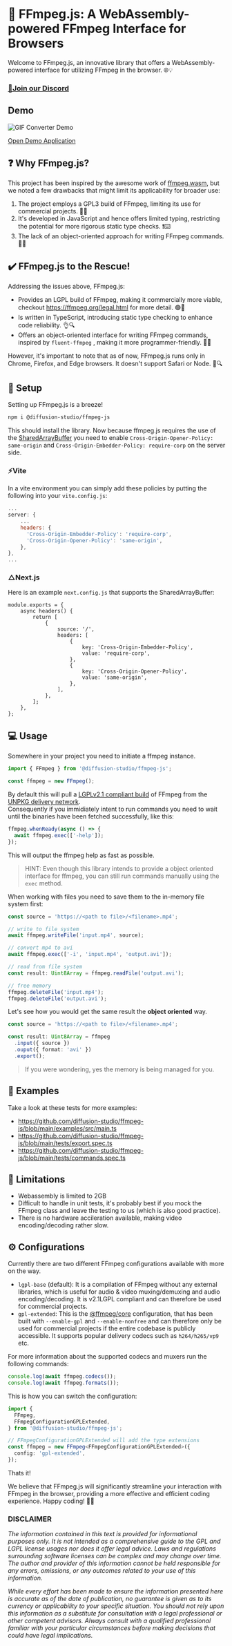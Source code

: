 # 🎥 FFmpeg.js: A WebAssembly-powered FFmpeg Interface for Browsers

Welcome to FFmpeg.js, an innovative library that offers a WebAssembly-powered interface for utilizing FFmpeg in the browser. 🌐💡

### [👥Join our Discord](https://discord.gg/n3mpzfejAb)

## Demo

![GIF Converter Demo](./public/preview.gif)

[Open Demo Application](https://ffmpeg-js-preview.vercel.app/)

## ❓ Why FFmpeg.js?

This project has been inspired by the awesome work of [ffmpeg.wasm](https://github.com/ffmpegwasm/ffmpeg.wasm), but we noted a few drawbacks that might limit its applicability for broader use:

1. The project employs a GPL3 build of FFmpeg, limiting its use for commercial projects. 🚫💼
2. It's developed in JavaScript and hence offers limited typing, restricting the potential for more rigorous static type checks. ❗⌨️
3. The lack of an object-oriented approach for writing FFmpeg commands. 🔄📝

## ✔️ FFmpeg.js to the Rescue!

Addressing the issues above, FFmpeg.js:

- Provides an LGPL build of FFmpeg, making it commercially more viable, checkout https://ffmpeg.org/legal.html for more detail. 🟢💼
- Is written in TypeScript, introducing static type checking to enhance code reliability. 👌🔍
- Offers an object-oriented interface for writing FFmpeg commands, inspired by `fluent-ffmpeg`
  , making it more programmer-friendly. 🎯🔄

However, it's important to note that as of now, FFmpeg.js runs only in Chrome, Firefox, and Edge browsers. It doesn't support Safari or Node. 🚧🔍

## 🚀 Setup

Setting up FFmpeg.js is a breeze!

```bash
npm i @diffusion-studio/ffmpeg-js
```

This should install the library. Now because ffmpeg.js requires the use of the [SharedArrayBuffer](https://developer.mozilla.org/en-US/docs/Web/JavaScript/Reference/Global_Objects/SharedArrayBuffer) you need to enable `Cross-Origin-Opener-Policy: same-origin` and `Cross-Origin-Embedder-Policy: require-corp` on the server side.

### ⚡️Vite

In a vite environment you can simply add these policies by putting the following into your `vite.config.js`:

```js
...
server: {
    ...
    headers: {
      'Cross-Origin-Embedder-Policy': 'require-corp',
      'Cross-Origin-Opener-Policy': 'same-origin',
    },
},
...
```

### △Next.js

Here is an example `next.config.js` that supports the SharedArrayBuffer:
```
module.exports = {
    async headers() {
        return [
            {
                source: '/',
                headers: [
                    {
                        key: 'Cross-Origin-Embedder-Policy',
                        value: 'require-corp',
                    },
                    {
                        key: 'Cross-Origin-Opener-Policy',
                        value: 'same-origin',
                    },
                ],
            },
        ];
    },
};
```

## 💻 Usage

Somewhere in your project you need to initiate a ffmpeg instance.

```typescript
import { FFmpeg } from '@diffusion-studio/ffmpeg-js';

const ffmpeg = new FFmpeg();
```

By default this will pull a [LGPLv2.1 compliant build](https://github.com/diffusion-studio/ffmpeg-wasm-lgpl-build) of FFmpeg from the [UNPKG delivery network](https://www.unpkg.com).<br> Consequently if you immidiately intent to run commands you need to wait until the binaries have been fetched successfully, like this:

```typescript
ffmpeg.whenReady(async () => {
  await ffmpeg.exec(['-help']);
});
```

This will output the ffmpeg help as fast as possible.

> HINT: Even though this library intends to provide a object oriented interface for ffmpeg, you can still run commands manually using the `exec` method.

When working with files you need to save them to the in-memory file system first:

```typescript
const source = 'https://<path to file>/<filename>.mp4';

// write to file system
await ffmpeg.writeFile('input.mp4', source);

// convert mp4 to avi
await ffmpeg.exec(['-i', 'input.mp4', 'output.avi']);

// read from file system
const result: Uint8Array = ffmpeg.readFile('output.avi');

// free memory
ffmpeg.deleteFile('input.mp4');
ffmpeg.deleteFile('output.avi');
```

Let's see how you would get the same result the **object oriented** way.

```typescript
const source = 'https://<path to file>/<filename>.mp4';

const result: Uint8Array = ffmpeg
  .input({ source })
  .ouput({ format: 'avi' })
  .export();
```

> If you were wondering, yes the memory is being managed for you.

## 📖 Examples

Take a look at these tests for more examples:

- https://github.com/diffusion-studio/ffmpeg-js/blob/main/examples/src/main.ts
- https://github.com/diffusion-studio/ffmpeg-js/blob/main/tests/export.spec.ts
- https://github.com/diffusion-studio/ffmpeg-js/blob/main/tests/commands.spec.ts

## 🛑 Limitations

- Webassembly is limited to 2GB
- Difficult to handle in unit tests, it's probably best if you mock the FFmpeg class and leave the testing to us (which is also good practice).
- There is no hardware accileration available, making video encoding/decoding rather slow.

## ⚙️ Configurations

Currently there are two different FFmpeg configurations available with more on the way.

- `lgpl-base` (default): It is a compilation of FFmpeg without any external libraries, which is useful for audio & video muxing/demuxing and audio encoding/decoding. It is v2.1LGPL compliant and can therefore be used for commercial projects.
- `gpl-extended`: This is the [@ffmpeg/core](https://github.com/ffmpegwasm/ffmpeg.wasm-core) configuration, that has been built with `--enable-gpl` and `--enable-nonfree` and can therefore only be used for commercial projects if the entire codebase is publicly accessible. It supports popular delivery codecs such as `h264/h265/vp9` etc.

For more information about the supported codecs and muxers run the following commands:

```typescript
console.log(await ffmpeg.codecs());
console.log(await ffmpeg.formats());
```

This is how you can switch the configuration:

```typescript
import {
  FFmpeg,
  FFmpegConfigurationGPLExtended,
} from '@diffusion-studio/ffmpeg-js';

// FFmpegConfigurationGPLExtended will add the type extensions
const ffmpeg = new FFmpeg<FFmpegConfigurationGPLExtended>({
  config: 'gpl-extended',
});
```

Thats it!

We believe that FFmpeg.js will significantly streamline your interaction with FFmpeg in the browser, providing a more effective and efficient coding experience. Happy coding! 🚀🌟

### DISCLAIMER

_The information contained in this text is provided for informational purposes only. It is not intended as a comprehensive guide to the GPL and LGPL license usages nor does it offer legal advice. Laws and regulations surrounding software licenses can be complex and may change over time. The author and provider of this information cannot be held responsible for any errors, omissions, or any outcomes related to your use of this information._

_While every effort has been made to ensure the information presented here is accurate as of the date of publication, no guarantee is given as to its currency or applicability to your specific situation. You should not rely upon this information as a substitute for consultation with a legal professional or other competent advisors. Always consult with a qualified professional familiar with your particular circumstances before making decisions that could have legal implications._
